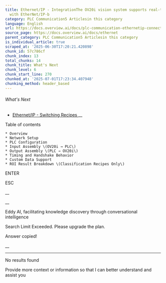 ```yaml
---
title: Ethernet/IP - IntegrationThe OV20i vision system supports real-time communication
  with EtherNet/IP-b
category: PLC Communication5 Articlesin this category
language: English
url: https://docs.overview.ai/docs/plc-communication-ethernetip-connections
source_page: https://docs.overview.ai/docs/ethernet
parent_category: PLC Communication5 Articlesin this category
is_individual_article: true
scraped_at: '2025-06-30T17:20:21.420898'
chunk_id: 57c786cf
chunk_index: 13
total_chunks: 14
chunk_title: What's Next
chunk_level: 6
chunk_start_line: 270
chunked_at: '2025-07-01T17:23:34.407948'
chunking_method: header_based
---
```


###### What's Next

  * [ Ethernet/IP - Switching Recipes ](/docs/plc-communication-ethernetip-recipe-switch) __



Table of contents

    * Overview 
    * Network Setup 
    * PLC Configuration 
    * Input Assembly \(OV20i → PLC\) 
    * Output Assembly \(PLC → OV20i\) 
    * Timing and Handshake Behavior 
    * Custom Data Support 
    * ROI Result Breakdown \(Classification Recipes Only\) 



ENTER

ESC

 __

__

Eddy AI, facilitating knowledge discovery through conversational intelligence

Search Limit Exceeded. Please upgrade the plan.

Answer copied\!

__

__ __

No results found

Provide more context or information so that I can better understand and assist you
